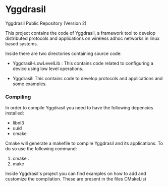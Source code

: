 # Yggdrasil
Yggdrasil Public Repository (Version 2)

This project contains the code of Yggdrasil, a framework tool to develop distributed protocols and applications on wireless adhoc networks in linux based systems.

Inside there are two directories containing source code:

* Yggdrasil-LowLevelLib : This contains code related to configuring a device using low level operations.

* Yggdrasil: This contains code to develop protocols and applications and some examples.

### Compiling

In order to compile Yggdrasil you need to have the following depencies installed:

* libnl3
* uuid
* cmake

Cmake will generate a makefile to compile Yggdrasil and its applications.
To do so use the following command:

1. cmake .
2. make

Inside Yggdrasil's project you can find examples on how to add and customize the compilation.
These are present in the files CMakeList
